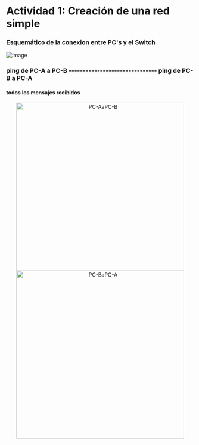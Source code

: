 # Actividad 1: Creación de una red simple
### Esquemático de la conexion entre PC's y el Switch
![image](https://github.com/JosueFlorian17/Comunicacion_de_datos_y_redes-2024/assets/150297452/993dcc8c-87b5-4a6c-9248-5b8f015d429c)
<br>

### ping de PC-A a PC-B                           -------------------------------              ping de PC-B a PC-A
#### todos los mensajes recibidos
<p align = "center">
  <img src="https://github.com/JosueFlorian17/Comunicacion_de_datos_y_redes-2024/assets/150297452/d94cfecb-36e3-4987-af59-96c0526bd3f2" alt="PC-AaPC-B" width="450px" />
   
  <img src="https://github.com/JosueFlorian17/Comunicacion_de_datos_y_redes-2024/assets/150297452/a85ff504-f628-448a-a561-116c44de6c34" alt="PC-BaPC-A" width="450px" />
</p>
